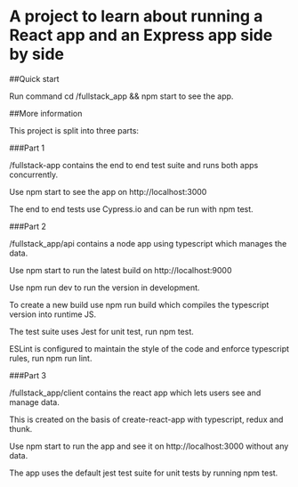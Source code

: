 # A project to learn about running a React app and an Express app side by side

##Quick start

Run command cd /fullstack_app && npm start to see the app.

##More information

This project is split into three parts:

###Part 1

/fullstack-app contains the end to end test suite and runs both apps concurrently.

Use npm start to see the app on http://localhost:3000

The end to end tests use Cypress.io and can be run with npm test.

###Part 2

/fullstack_app/api contains a node app using typescript which manages the data.

Use npm start to run the latest build on http://localhost:9000

Use npm run dev to run the version in development.

To create a new build use npm run build which compiles the typescript version into runtime JS.

The test suite uses Jest for unit test, run npm test.

ESLint is configured to maintain the style of the code and enforce typescript rules, run npm run lint.

###Part 3

/fullstack_app/client contains the react app which lets users see and manage data.

This is created on the basis of create-react-app with typescript, redux and thunk.

Use npm start to run the app and see it on http://localhost:3000 without any data.

The app uses the default jest test suite for unit tests by running npm test.
